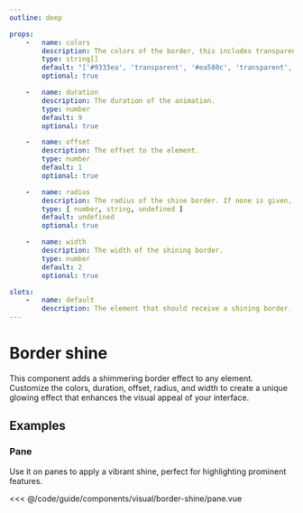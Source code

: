 ```yaml
---
outline: deep

props:
    -   name: colors
        description: The colors of the border, this includes transparent ones.
        type: string[]
        default: "['#9333ea', 'transparent', '#ea580c', 'transparent', '#db2777', 'transparent', '#9333ea']"
        optional: true

    -   name: duration
        description: The duration of the animation.
        type: number
        default: 9
        optional: true

    -   name: offset
        description: The offset to the element.
        type: number
        default: 1
        optional: true

    -   name: radius
        description: The radius of the shine border. If none is given, the radius is inherited.
        type: [ number, string, undefined ]
        default: undefined
        optional: true

    -   name: width
        description: The width of the shining border.
        type: number
        default: 2
        optional: true

slots:
    -   name: default
        description: The element that should receive a shining border.
---
```


<script
    lang="ts"
    setup>
    import { FluxBorderShine, FluxSecondaryButton } from '@basmilius/flux';
    import PaneExample from '../../../code/guide/components/visual/border-shine/pane.vue';
</script>

# Border shine

This component adds a shimmering border effect to any element. Customize the colors, duration, offset, radius, and width to create a unique glowing effect that enhances the visual appeal of your interface.

<FluxBorderShine
    :colors="['transparent', 'transparent', 'transparent', '#2563eb', 'transparent', 'transparent', 'transparent']"
    :duration="12"
    :width="1">
    <Preview>
        <FluxBorderShine
            :colors="['transparent', 'transparent', 'transparent', '#10b981', 'transparent', 'transparent', 'transparent']"
            :duration="3"
            :width="1">
            <FluxSecondaryButton
                icon-before="circle-arrow-up"
                label="Upgrade now"/>
        </FluxBorderShine>
    </Preview>
</FluxBorderShine>

<FrontmatterDocs/>

## Examples

### Pane

Use it on panes to apply a vibrant shine, perfect for highlighting prominent features.

<Preview>
    <PaneExample/>
</Preview>

<<< @/code/guide/components/visual/border-shine/pane.vue
